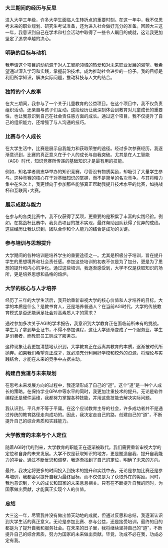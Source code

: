 <!--
 * @Author: TianMingXTU 1600410115@qq.com
 * @Date: 2024-11-28 10:34:27
 * @LastEditors: TianMingXTU 1600410115@qq.com
 * @LastEditTime: 2024-11-28 10:44:57
 * @FilePath: \GitPull\What-did-you-do-in-your-junior-year-\README.md
 * @Description: 这是默认设置,请设置`customMade`, 打开koroFileHeader查看配置 进行设置: https://github.com/OBKoro1/koro1FileHeader/wiki/%E9%85%8D%E7%BD%AE
-->
### 大三期间的经历与反思

进入大学三年级，许多大学生面临人生转折点的重要时刻。在这一年中，我不仅思考未来的职业规划、研究生考试准备，还为进入社会做好充分的准备。回顾大三这一年，我意识到自己在学术和社会活动中取得了一些令人瞩目的成就，这让我更加坚定了追求卓越的决心。

### 明确的目标与动机

我申请这个项目的动机源于对人工智能领域的热爱和对未来职业发展的渴望。我希望通过深入学习和实践，掌握前沿技术，成为推动社会进步的一份子。我的目标是利用所学知识，解决实际问题，推动科技与人文的结合。

### 独特的个人故事

在大三期间，我参与了一个关于儿童教育的公益项目。在这个项目中，我不仅负责组织活动，还亲自与孩子们互动。这段经历让我深刻体会到教育对儿童成长的重要性，也让我意识到自己在社会责任感方面的成长。通过这个项目，我不仅提升了自己的组织能力，还增强了与人沟通的技巧。

### 比赛与个人成长

在大学生活中，比赛是展示自我能力和获取荣誉的途径。经过多次参赛经历，我逐渐意识到，比赛的真正意义在于个人的成长与自我突破。尤其是在人工智能（AGI）时代，知识竞赛所传递的基础知识才是最有用的技能。

例如，知名学者周志华举办的知识竞赛，尽管没有物质奖励，却吸引了大量学生参与。这种竞赛的核心在于对基础知识的掌握，而不是简单的名次竞争。与其将精力集中在名次上，我更倾向于参加那些能够真正帮助我提升技术水平的比赛，如挑战杯和互联网+大赛。

### 展示成就与能力

在参与的各类比赛中，我不仅获得了奖项，更重要的是积累了丰富的实践经验。例如，在挑战杯比赛中，我负责项目的技术实现，最终帮助团队获得了优异的成绩。这些经历让我认识到，团队合作和个人能力的结合是成功的关键。

### 参与培训与思想提升

大学期间的各种培训是培养学生的重要途径之一。尤其是积极分子培训，旨在提升学生的思想境界和社会责任感。参加这些培训的初衷不仅是为了加分，更是为了思想的提升和内心的净化。通过这些培训，我逐渐感受到，大学不仅是获取知识的场所，更是培养思想和品格的熔炉。

### 大学的核心与人才培养

经历了三年的大学生活后，我开始重新审视大学的核心价值和人才培养的目标。大学的本质是什么？是教书育人，还是培养普通人？在当前AGI时代，大学的传统教育模式是否还能满足社会对高素质人才的需求？

通过参加多次关于AGI的学术报告，我意识到大学教育正在面临前所未有的挑战。学生为了拿到毕业证书，不得不参加课程，这让大学逐渐变成了一个服务业，学生是消费者，而教职员工则成了服务员。

这种现象让我更加清楚地认识到，大学教育正在远离其教育的本质，逐渐被时代所抛弃。如果我们希望真正成才，就必须充分利用好学校和校外的资源，将理论与实践结合，才能在未来的竞争中占据主动。

### 构建自我道与未来规划

在思考未来发展方向的过程中，我逐渐形成了自己的“道”。这个“道”是一种个人成长的策略。在保持学业GPA中等水平的同时，我更加注重技术的提升。无论是软件编程还是硬件运维，我都努力掌握各种技能，并用这些技能去解决实际问题。

我认识到，平凡并不等于平庸。在这个应试教育主导的社会，许多成功者并不是通过传统的教育路径走向成功的。因此，我决定走自己的路，创建自己的“道”，不断提升自己的综合素质和实践能力。

### 大学教育的未来与个人定位

随着AGI时代的到来，大学教育的职能正在逐渐被取代。我们需要重新审视大学的定位和自身的未来发展。大学不仅是获取知识的地方，更是塑造自我、提升自我能力的平台。通过不断反思和调整，我逐渐找到了自己的定位，明确了未来的方向。

最终，我决定将更多的时间投入到技术的提升和实践中去。无论是参加比赛还是参与培训，我都会以提升自我为最终目标，而不仅仅是为了获取外在的奖励。同时，我也意识到，个人的成长和国家的未来息息相关。只有在不断提升自我的同时，为国家做出贡献，才能真正实现个人的价值。

### 总结

大三这一年，尽管我并没有做出惊天动地的成就，但通过反思和总结，我逐渐认识到大学生活的真正意义。无论是参加比赛、参与公益，还是接受培训，最终的目的都是为了提升自我和服务社会。在未来的日子里，我将继续坚持自己的“道”，不断提升自己的综合素质，努力为国家的未来做出贡献。毕竟，功成不必在我，功成必定有我。
